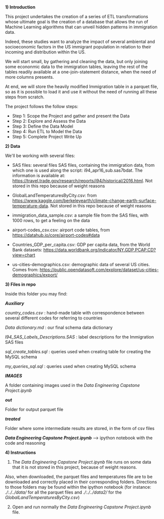 **1) Introduction**

This project undertakes the creation of a series of ETL transformations whose ultimate goal is the creation of a database that allows the run of Machine Learning algorithms that can unveil hidden patterns in immigration data.

Indeed, these studies want to analyze the impact of several ambiental and socioeconomic factors in the US immigrant population in relation to their incoming and distribution within the US.

We will start small, by gathering and cleaning the data, but only joining some econonmic data to the immigration tables, leaving the rest of the tables readily available at a one-join-statement distance, when the need of more columns presents.

At end, we will store the heavily modified Immigration table in a parquet file, so as it is possible to load it and use it without the need of running all these steps from scratch.

The project follows the follow steps:

* Step 1: Scope the Project and gather and present the Data
* Step 2: Explore and Assess the Data
* Step 3: Define the Data Model
* Step 4: Run ETL to Model the Data
* Step 5: Complete Project Write Up



**2) Data**

We'll be working with several files:

* SAS files: several files SAS files, containing the immigration data, from which one is used along the script: i94_apr16_sub.sas7bdat. The information is available at:  https://travel.trade.gov/research/reports/i94/historical/2016.html. Not stored in this repo because of weight reasons
* GlobalLandTemperaturesByCity.csv: from https://www.kaggle.com/berkeleyearth/climate-change-earth-surface-temperature-data. Not stored in this repo because of weight reasons
* immigration_data_sample.csv: a sample file from the SAS files, with 1000 rows, to get a feeling on the data
* airport-codes_csv.csv: airport code tables, from  https://datahub.io/core/airport-codes#data

* Countries_GDP_per_capita.csv: GDP per capita data, from the World Bank datasets: https://data.worldbank.org/indicator/NY.GDP.PCAP.CD?view=chart

* us-cities-demographics.csv: demographic data of several US cities. Comes from: https://public.opendatasoft.com/explore/dataset/us-cities-demographics/export/



**3) Files in repo**

Inside this folder you may find:

***Auxiliary***

*country_codes.csv* : hand-made table with correspondence between several different codes for referring to countries

*Data dictionary.md* : our final schema data dictionary

*I94_SAS_Labels_Descriptions.SAS* : label descriptions for the Immigration SAS files

*sql_create_tables.sql* : queries used when creating table for creating the MySQL schema

*my_queries_sql.sql* : queries used when creating MySQL schema

***IMAGES***

A folder containing images used in the *Data Engineering Capstone Project.ipynb*

***out***

Folder for output parquet file

***treated***

Folder where some intermediate results are stored, in the form of csv files



***Data Engineering Capstone Project.ipynb*** --> ipython notebook with the code and reasoning



**4) Instructions**

1) The *Data Engineering Capstone Project.ipynb* file runs on some data that it is not stored in this project, because of weight reasons. 

Also, when downloaded, the parquet files and temperatures file are to be downloaded and correctly placed in their corresponding folders. Directions to those folders may be found within the ipython notebook (for instance: *./:./../data/* for all the parquet files and  *./:./../data2/* for the *GlobalLandTemperaturesByCity.csv*)

2) Open and run normally the *Data Engineering Capstone Project.ipynb* file. 

